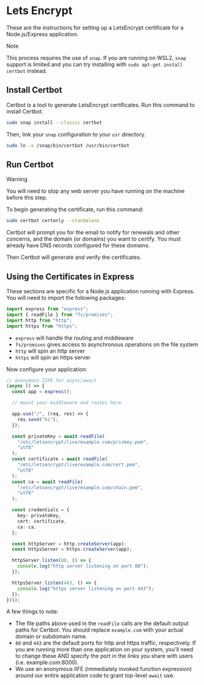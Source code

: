 # Lets Encrypt

These are the instructions for setting up a LetsEncrypt certificate for a Node.js/Express application.

> [!NOTE]
> This process requires the use of `snap`. If you are running on WSL2, `snap` support is limited and you can try installing with `sudo apt-get install certbot` instead.

## Install Certbot

Certbot is a tool to generate LetsEncrypt certificates. Run this command to install Certbot.

```bash
sudo snap install --classic certbot
```

Then, link your `snap` configuration to your `usr` directory.

```bash
sudo ln -s /snap/bin/certbot /usr/bin/certbot
```

## Run Certbot

> [!WARNING]
> You will need to stop any web server you have running on the machine before this step.

To begin generating the certificate, run this command:

```bash
sudo certbot certonly --standalone
```

Certbot will prompt you for the email to notify for renewals and other concerns, and the domain (or domains) you want to certify. You must already have DNS records configured for these domains.

Then Certbot will generate and verify the certificates.

## Using the Certificates in Express

These sections are specific for a Node.js application running with Express. You will need to import the following packages:

```ts
import express from "express";
import { readFile } from "fs/promises";
import http from "http";
import https from "https";
```

- `express` will handle the routing and middleware
- `fs/promises` gives access to asynchronous operations on the file system
- `http` will spin an http server
- `https` will spin an https server

Now configure your application:

```ts
// anonymous IIFE for async/await
(async () => {
  const app = express();

  // mount your middleware and routes here

  app.use("/", (req, res) => {
    res.send("hi");
  });

  const privateKey = await readFile(
    "/etc/letsencrypt/live/example.com/privkey.pem",
    "utf8"
  );
  const certificate = await readFile(
    "/etc/letsencrypt/live/example.com/cert.pem",
    "utf8"
  );
  const ca = await readFile(
    "/etc/letsencrypt/live/example.com/chain.pem",
    "utf8"
  );

  const credentials = {
    key: privateKey,
    cert: certificate,
    ca: ca,
  };

  const httpServer = http.createServer(app);
  const httpsServer = https.createServer(app);

  httpServer.listen(80, () => {
    console.log("http server listening on port 80");
  });

  httpsServer.listen(443, () => {
    console.log("https server listening on port 443");
  });
})();
```

A few things to note:

- The file paths above used in the `readFile` calls are the default output paths for Certbot. You should replace `example.com` with your actual domain or subdomain name.
- `80` and `443` are the default ports for http and https traffic, respectively. If you are running more than one application on your system, you'll need to change these AND specify the port in the links you share with users (i.e. example.com:8000).
- We use an anonymous IIFE (immediately invoked function expression) around our entire application code to grant top-level `await` use.
